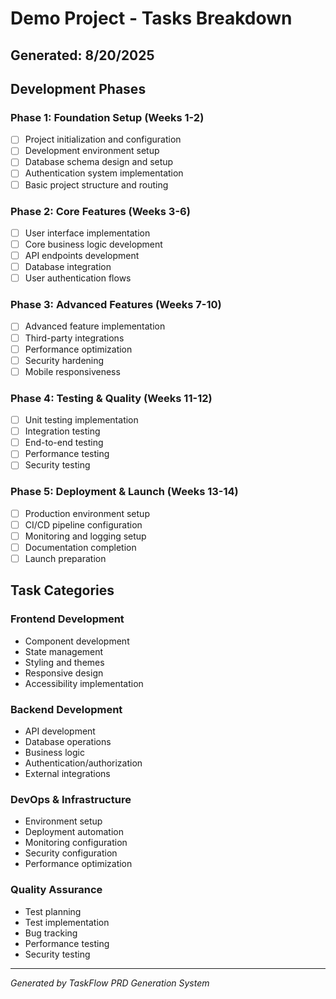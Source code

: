 # Demo Project - Tasks Breakdown

## Generated: 8/20/2025

## Development Phases

### Phase 1: Foundation Setup (Weeks 1-2)
- [ ] Project initialization and configuration
- [ ] Development environment setup
- [ ] Database schema design and setup
- [ ] Authentication system implementation
- [ ] Basic project structure and routing

### Phase 2: Core Features (Weeks 3-6)
- [ ] User interface implementation
- [ ] Core business logic development
- [ ] API endpoints development
- [ ] Database integration
- [ ] User authentication flows

### Phase 3: Advanced Features (Weeks 7-10)
- [ ] Advanced feature implementation
- [ ] Third-party integrations
- [ ] Performance optimization
- [ ] Security hardening
- [ ] Mobile responsiveness

### Phase 4: Testing & Quality (Weeks 11-12)
- [ ] Unit testing implementation
- [ ] Integration testing
- [ ] End-to-end testing
- [ ] Performance testing
- [ ] Security testing

### Phase 5: Deployment & Launch (Weeks 13-14)
- [ ] Production environment setup
- [ ] CI/CD pipeline configuration
- [ ] Monitoring and logging setup
- [ ] Documentation completion
- [ ] Launch preparation

## Task Categories

### Frontend Development
- Component development
- State management
- Styling and themes
- Responsive design
- Accessibility implementation

### Backend Development
- API development
- Database operations
- Business logic
- Authentication/authorization
- External integrations

### DevOps & Infrastructure
- Environment setup
- Deployment automation
- Monitoring configuration
- Security configuration
- Performance optimization

### Quality Assurance
- Test planning
- Test implementation
- Bug tracking
- Performance testing
- Security testing

---
*Generated by TaskFlow PRD Generation System*
